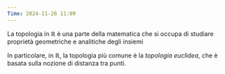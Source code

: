 ```yaml
---
Time: 2024-11-26 11:09
---
```

La topologia in $ℝ$ è una parte della matematica che si occupa di studiare proprietà geometriche e analitiche degli insiemi

In particolare, in $ℝ$, la topologia più comune è la *topologia euclidea*, che è basata sulla nozione di distanza tra punti.
